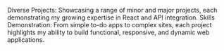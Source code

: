Diverse Projects: Showcasing a range of minor and major projects, each demonstrating my growing expertise in React and API integration.
Skills Demonstration: From simple to-do apps to complex sites, each project highlights my ability to build functional, responsive, and dynamic web applications.
